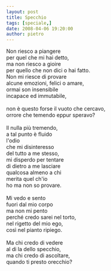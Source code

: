 ```yaml
---
layout: post
title: Specchio
tags: [speciale,]
date: 2008-04-06 19:20:00
author: pietro
---
```

Non riesco a piangere<br/>per quel che mi hai detto,<br/>ma non riesco a gioire<br/>per quello che non dici o hai fatto.<br/>Non mi riesce di provare<br/>alcune emozioni, felici o amare,<br/>ormai son insensibile<br/>incapace ed immutabile,<br/><br/>non è questo forse il vuoto che cercavo,<br/>orrore che temendo eppur speravo?<br/><br/>Il nulla più tremendo,<br/>a tal punto è fluido<br/>l'odio<br/>che mi disinteresso<br/>del tutto a me stesso,<br/>mi disperdo per tentare<br/>di dietro a me lasciare<br/>qualcosa almeno a chi<br/>merita quel ch'io<br/>ho ma non so provare.<br/><br/>Mi vedo e sento<br/>fuori dal mio corpo<br/>ma non mi pento<br/>perché credo sarei nel torto,<br/>nel rigetto del mio ego,<br/>così nel pianto ripiego.<br/><br/>Ma chi credo di vedere<br/>al di la dello specchio,<br/>ma chi credo di ascoltare,<br/>quando ti presto orecchio?
